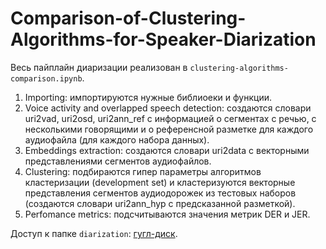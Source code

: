 # Comparison-of-Clustering-Algorithms-for-Speaker-Diarization

Весь пайплайн диаризации реализован в `clustering-algorithms-comparison.ipynb`. 

1. Importing: импортируются нужные библиоеки и функции.
2. Voice activity and overlapped speech detection: создаются словари uri2vad, uri2osd, uri2ann_ref с информацией о сегментах с речью, с несколькими говорящими и о референсной разметке для каждого аудиофайла (для каждого набора данных).
3. Embeddings extraction: создаются словари uri2data с векторными представлениями сегментов аудиофайлов.
4. Clustering: подбираются гипер параметры алгоритмов кластеризации (development set) и кластеризуются векторные представления сегментов аудиодорожек из тестовых наборов (создаются словари uri2ann_hyp с предсказанной разметкой).
5. Perfomance metrics: подсчитываются значения метрик DER и JER.

Доступ к папке `diarization`: [гугл-диск](https://drive.google.com/drive/folders/1XwTrRk3Xiwn1LMaR9-HpL57ryzr19vs8?usp=sharing).
